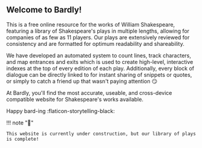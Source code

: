 ## Welcome to Bardly!

This is a free online resource for the works of William Shakespeare, featuring a library
of Shakespeare's plays in multiple lengths, allowing for companies of as few as 11
players. Our plays are extensively reviewed for consistency and are formatted for
optimum readability and shareability.

We have developed an automated system to count lines, track characters, and map
entrances and exits which is used to create high-level, interactive indexes at the top
of every edition of each play. Additionally, every block of dialogue can be directly
linked to for instant sharing of snippets or quotes, or simply to catch a friend up that
wasn't paying attention :smirk:

At Bardly, you'll find the most accurate, useable, and cross-device compatible website
for Shakespeare's works available.

Happy bard-ing :flaticon-storytelling-black:

!!! note ":construction:"

    This website is currently under construction, but our library of plays is complete!



